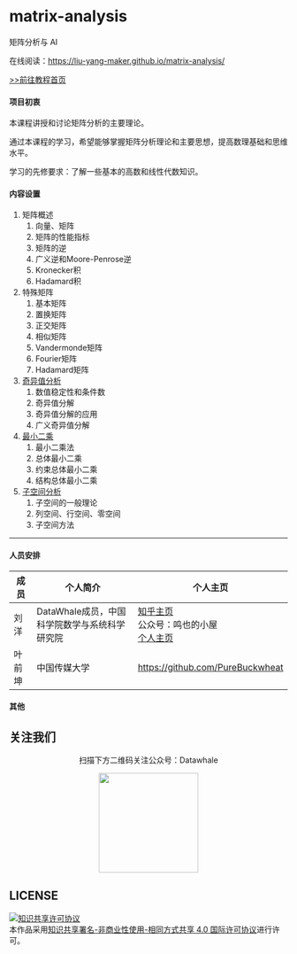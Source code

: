 # matrix-analysis
矩阵分析与 AI

在线阅读：https://liu-yang-maker.github.io/matrix-analysis/

[>>前往教程首页](index.md)

#### 项目初衷

本课程讲授和讨论矩阵分析的主要理论。

通过本课程的学习，希望能够掌握矩阵分析理论和主要思想，提高数理基础和思维水平。

学习的先修要求：了解一些基本的高数和线性代数知识。

#### 内容设置

1. 矩阵概述
   1. 向量、矩阵
   2. 矩阵的性能指标
   3. 矩阵的逆
   4. 广义逆和Moore-Penrose逆
   5. Kronecker积
   6. Hadamard积
2. 特殊矩阵
   1. 基本矩阵
   2. 置换矩阵
   3. 正交矩阵
   4. 相似矩阵
   5. Vandermonde矩阵
   6. Fourier矩阵
   7. Hadamard矩阵
3. [奇异值分析](chapter3.md)
   1. 数值稳定性和条件数
   2. 奇异值分解
   3. 奇异值分解的应用
   4. 广义奇异值分解
4. [最小二乘](chapter4.md)
   1. 最小二乘法
   2. 总体最小二乘
   3. 约束总体最小二乘
   4. 结构总体最小二乘
5. [子空间分析](chapter5.md)
   1. 子空间的一般理论
   2. 列空间、行空间、零空间
   3. 子空间方法



------



#### 人员安排

| 成员   | 个人简介                                      | 个人主页                                                     |
| ------ | --------------------------------------------- | ------------------------------------------------------------ |
| 刘洋   | DataWhale成员，中国科学院数学与系统科学研究院 | [知乎主页](https://www.zhihu.com/people/ming-ren-19-34)<br />公众号：鸣也的小屋<br />[个人主页](https://liu-yang-maker.github.io/Liu.Y/) |
| 叶前坤 | 中国传媒大学                                  | https://github.com/PureBuckwheat                             |

#### 其他

## 关注我们

<div align=center>
<p>扫描下方二维码关注公众号：Datawhale</p>
<img src="https://raw.githubusercontent.com/datawhalechina/pumpkin-book/master/res/qrcode.jpeg" width = "180" height = "180">
</div>


## LICENSE

<a rel="license" href="http://creativecommons.org/licenses/by-nc-sa/4.0/"><img alt="知识共享许可协议" style="border-width:0" src="https://img.shields.io/badge/license-CC%20BY--NC--SA%204.0-lightgrey" /></a><br />本作品采用<a rel="license" href="http://creativecommons.org/licenses/by-nc-sa/4.0/">知识共享署名-非商业性使用-相同方式共享 4.0 国际许可协议</a>进行许可。









